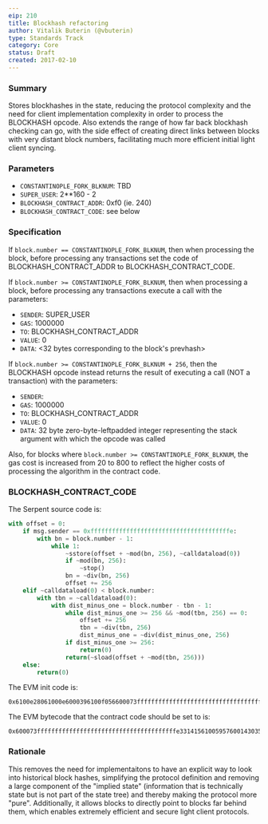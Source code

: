 ```yaml
---
eip: 210
title: Blockhash refactoring
author: Vitalik Buterin (@vbuterin)
type: Standards Track
category: Core
status: Draft
created: 2017-02-10
---
```


### Summary

Stores blockhashes in the state, reducing the protocol complexity and the need for client implementation complexity in order to process the BLOCKHASH opcode. Also extends the range of how far back blockhash checking can go, with the side effect of creating direct links between blocks with very distant block numbers, facilitating much more efficient initial light client syncing.

### Parameters

* `CONSTANTINOPLE_FORK_BLKNUM`: TBD
* `SUPER_USER`: 2**160 - 2
* `BLOCKHASH_CONTRACT_ADDR`: 0xf0 (ie. 240)
* `BLOCKHASH_CONTRACT_CODE`: see below

### Specification

If `block.number == CONSTANTINOPLE_FORK_BLKNUM`, then when processing the block, before processing any transactions set the code of BLOCKHASH_CONTRACT_ADDR to BLOCKHASH_CONTRACT_CODE.

If `block.number >= CONSTANTINOPLE_FORK_BLKNUM`, then when processing a block, before processing any transactions execute a call with the parameters:

* `SENDER`: SUPER_USER
* `GAS`: 1000000
* `TO`: BLOCKHASH_CONTRACT_ADDR
* `VALUE`: 0
* `DATA`: <32 bytes corresponding to the block's prevhash>

If `block.number >= CONSTANTINOPLE_FORK_BLKNUM + 256`, then the BLOCKHASH opcode instead returns the result of executing a call (NOT a transaction) with the parameters:

* `SENDER`: <account from which the opcode was called>
* `GAS`: 1000000
* `TO`: BLOCKHASH_CONTRACT_ADDR
* `VALUE`: 0
* `DATA`: 32 byte zero-byte-leftpadded integer representing the stack argument with which the opcode was called

Also, for blocks where `block.number >= CONSTANTINOPLE_FORK_BLKNUM`, the gas cost is increased from 20 to 800 to reflect the higher costs of processing the algorithm in the contract code.

### BLOCKHASH_CONTRACT_CODE

The Serpent source code is:

```python
with offset = 0:
    if msg.sender == 0xfffffffffffffffffffffffffffffffffffffffe:
        with bn = block.number - 1:
            while 1:
                ~sstore(offset + ~mod(bn, 256), ~calldataload(0))
                if ~mod(bn, 256):
                    ~stop()
                bn = ~div(bn, 256)
                offset += 256
    elif ~calldataload(0) < block.number:
        with tbn = ~calldataload(0):
            with dist_minus_one = block.number - tbn - 1:
                while dist_minus_one >= 256 && ~mod(tbn, 256) == 0:
                    offset += 256
                    tbn = ~div(tbn, 256) 
                    dist_minus_one = ~div(dist_minus_one, 256)
                if dist_minus_one >= 256:
                    return(0)
                return(~sload(offset + ~mod(tbn, 256)))
    else:
        return(0)
```

The EVM init code is:

```
0x6100e28061000e6000396100f056600073fffffffffffffffffffffffffffffffffffffffe33141561005957600143035b60011561005357600035610100820683015561010081061561004057005b6101008104905061010082019150610022565b506100e0565b4360003512156100d4576000356001814303035b61010081121515610085576000610100830614610088565b60005b156100a75761010083019250610100820491506101008104905061006d565b610100811215156100bd57600060a052602060a0f35b610100820683015460c052602060c0f350506100df565b600060e052602060e0f35b5b505b6000f3
```

The EVM bytecode that the contract code should be set to is:

```
0x600073fffffffffffffffffffffffffffffffffffffffe33141561005957600143035b60011561005357600035610100820683015561010081061561004057005b6101008104905061010082019150610022565b506100e0565b4360003512156100d4576000356001814303035b61010081121515610085576000610100830614610088565b60005b156100a75761010083019250610100820491506101008104905061006d565b610100811215156100bd57600060a052602060a0f35b610100820683015460c052602060c0f350506100df565b600060e052602060e0f35b5b50
```

### Rationale

This removes the need for implementaitons to have an explicit way to look into historical block hashes, simplifying the protocol definition and removing a large component of the "implied state" (information that is technically state but is not part of the state tree) and thereby making the protocol more "pure". Additionally, it allows blocks to directly point to blocks far behind them, which enables extremely efficient and secure light client protocols.
